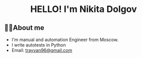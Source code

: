 <h1 align="center">HELLO! I'm Nikita Dolgov</h1>


 ## :technologist:About me
- I'm manual and automation Engineer from Moscow.
- I write autotests in Python
- Email: trayvan96@gmail.com

  

<!---
latskovskiy/latskovskiy is a ✨ special ✨ repository because its `README.md` (this file) appears on your GitHub profile.
You can click the Preview link to take a look at your changes.
--->
